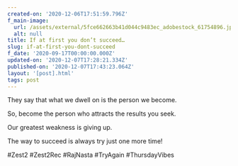 ```yaml
---
created-on: '2020-12-06T17:51:59.796Z'
f_main-image:
  url: /assets/external/5fce662663b41d044c9483ec_adobestock_61754896.jpeg
  alt: null
title: If at first you don’t succeed…
slug: if-at-first-you-dont-succeed
f_date: '2020-09-17T00:00:00.000Z'
updated-on: '2020-12-07T17:28:21.334Z'
published-on: '2020-12-07T17:43:23.064Z'
layout: '[post].html'
tags: post
---
```


They say that what we dwell on is the person we become.

So, become the person who attracts the results you seek.

Our greatest weakness is giving up. 

The way to succeed is always try just one more time!

#Zest2 #Zest2Rec #RajNasta #TryAgain #ThursdayVibes
